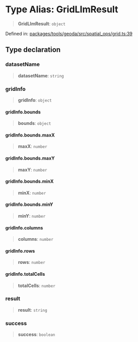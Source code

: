 # Type Alias: GridLlmResult

> **GridLlmResult**: `object`

Defined in: [packages/tools/geoda/src/spatial\_ops/grid.ts:39](https://github.com/GeoDaCenter/openassistant/blob/dc72d81a35cf8e46295657303846fbb4ad891993/packages/tools/geoda/src/spatial_ops/grid.ts#L39)

## Type declaration

### datasetName

> **datasetName**: `string`

### gridInfo

> **gridInfo**: `object`

#### gridInfo.bounds

> **bounds**: `object`

#### gridInfo.bounds.maxX

> **maxX**: `number`

#### gridInfo.bounds.maxY

> **maxY**: `number`

#### gridInfo.bounds.minX

> **minX**: `number`

#### gridInfo.bounds.minY

> **minY**: `number`

#### gridInfo.columns

> **columns**: `number`

#### gridInfo.rows

> **rows**: `number`

#### gridInfo.totalCells

> **totalCells**: `number`

### result

> **result**: `string`

### success

> **success**: `boolean`
